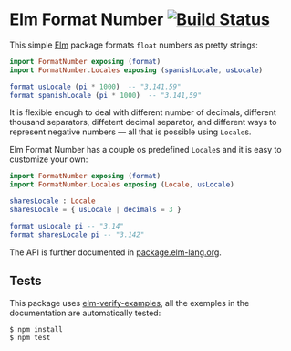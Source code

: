 # Elm Format Number [![Build Status](https://travis-ci.org/cuducos/elm-format-number.svg?branch=master)](https://travis-ci.org/cuducos/elm-format-number)


This simple [Elm](http://elm-lang.com) package formats `float` numbers as pretty strings:

```elm
import FormatNumber exposing (format)
import FormatNumber.Locales exposing (spanishLocale, usLocale)

format usLocale (pi * 1000)  -- "3,141.59"
format spanishLocale (pi * 1000)  -- "3.141,59"
```

It is flexible enough to deal with different number of decimals, different thousand separators, diffetent decimal separator, and different ways to represent negative numbers — all that is possible using `Locale`s. 

Elm Format Number has a couple os predefined `Locale`s and it is easy to customize your own:

```elm
import FormatNumber exposing (format)
import FormatNumber.Locales exposing (Locale, usLocale)

sharesLocale : Locale
sharesLocale = { usLocale | decimals = 3 }

format usLocale pi -- "3.14"
format sharesLocale pi -- "3.142"
```

The API is further documented in [package.elm-lang.org](http://package.elm-lang.org/packages/cuducos/elm-format-number/latest/FormatNumber).

## Tests

This package uses [elm-verify-examples](https://www.npmjs.com/package/elm-doc-test), all the exemples in the documentation are automatically tested:

```console
$ npm install
$ npm test
```
